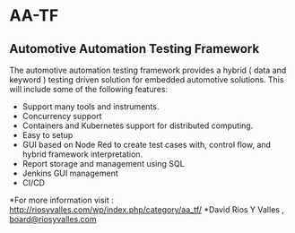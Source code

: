 # AA-TF
## Automotive Automation Testing Framework

The automotive automation testing framework provides a hybrid ( data and keyword ) testing driven solution for embedded automotive solutions. 
This will include some of the following features:

- Support many tools and instruments.
- Concurrency support
- Containers and Kubernetes support for distributed computing.
- Easy to setup
- GUI based on Node Red to create test cases with, control flow, and hybrid framework interpretation.
- Report storage and management using SQL
- Jenkins GUI management
- CI/CD

*For more information visit : http://riosyvalles.com/wp/index.php/category/aa_tf/
*David Rios Y Valles , board@riosyvalles.com 
